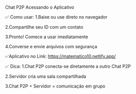 Chat P2P
Acessando o Aplicativo

✅ Como usar:
1.Baixe ou use direto no navegador

2.Compartilhe seu ID com um contato

3.Pronto! Comece a usar imediatamente

4.Converse e envie arquivos com segurança

✅Aplicativo no Link: https://matematico10.netlify.app/

✅ Dica:
1.Chat P2P conecta-se diretamente a outro Chat P2P

2.Servidor cria uma sala compartilhada

3.Chat P2P + Servidor = comunicação em grupo
